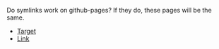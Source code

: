 Do symlinks work on github-pages? If they do, these pages will be the same.

* [Target](http://tlevine.github.com/gh-pages-symlink-test/target.txt)
* [Link](http://tlevine.github.com/gh-pages-symlink-test/link.txt)
